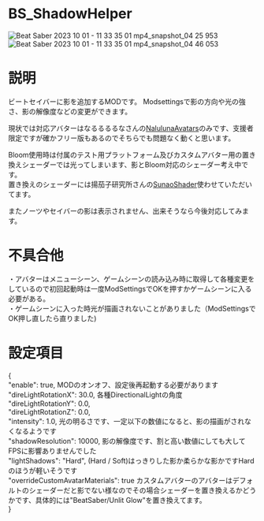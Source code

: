 # BS_ShadowHelper
![Beat Saber 2023 10 01 - 11 33 35 01 mp4_snapshot_04 25 953](https://github.com/scifiHerb/BS_ShadowHelper/assets/109839172/a0444570-22f8-402d-8d86-aeedf6cec9f9)
![Beat Saber 2023 10 01 - 11 33 35 01 mp4_snapshot_04 46 053](https://github.com/scifiHerb/BS_ShadowHelper/assets/109839172/f4b5ce70-85fc-4e6a-bf99-010a1f2fdc7d)
# 説明
ビートセイバーに影を追加するMODです。
Modsettingsで影の方向や光の強さ、影の解像度などの変更ができます。  

    
現状では対応アバターはなるるるるなさんの[NalulunaAvatars](https://nalulululuna.fanbox.cc/posts/2079749)のみです、支援者限定ですが確かフリー版もあるのでそちらでも問題なく動くと思います。    
    
Bloom使用時は付属のテスト用プラットフォーム及びカスタムアバター用の置き換えシェーダーでは光ってしまいます、影とBloom対応のシェーダー考え中です。  
置き換えのシェーダーには揚茄子研究所さんの[SunaoShader](https://booth.pm/ja/items/1723985)使わせていただいてます。

またノーツやセイバーの影は表示されません、出来そうなら今後対応してみます。  

# 不具合他
・アバターはメニューシーン、ゲームシーンの読み込み時に取得して各種変更をしているので初回起動時は一度ModSettingsでOKを押すかゲームシーンに入る必要がある。  
・ゲームシーンに入った時光が描画されないことがありました（ModSettingsでOK押し直したら直りました)

# 設定項目
{  
  "enable": true,  MODのオンオフ、設定後再起動する必要があります  
  "direLightRotationX": 30.0,  各種DirectionalLightの角度  
  "direLightRotationY": 0.0,  
  "direLightRotationZ": 0.0,  
  "intensity": 1.0,  光の明るさです、一定以下の数値になると、影の描画がされなくなるようです  
  "shadowResolution": 10000,  影の解像度です、割と高い数値にしても大してFPSに影響ありませんでした  
  "lightShadows": "Hard",  (Hard / Soft)はっきりした影か柔らかな影かですHardのほうが軽いそうです  
  "overrideCustomAvatarMaterials": true  カスタムアバターのアバターはデフォルトのシェーダーだと影でない様なのでその場合シェーダーを置き換えるかどうかです、具体的には"BeatSaber/Unlit Glow"を置き換えてます。  
}
